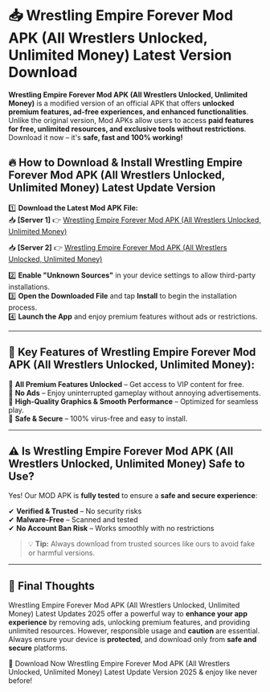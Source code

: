 # 📥 Wrestling Empire Forever Mod APK (All Wrestlers Unlocked, Unlimited Money) Latest Version Download

**Wrestling Empire Forever Mod APK (All Wrestlers Unlocked, Unlimited Money)** is a modified version of an official APK that offers **unlocked premium features, ad-free experiences, and enhanced functionalities**. Unlike the original version, Mod APKs allow users to access **paid features for free, unlimited resources, and exclusive tools without restrictions**. Download it now – it's **safe, fast and 100% working!**

## 🔥 **How to Download & Install Wrestling Empire Forever Mod APK (All Wrestlers Unlocked, Unlimited Money) Latest Update Version**

1️⃣ **Download the Latest Mod APK File:**  
📥 **[Server 1]** 👉 [Wrestling Empire Forever Mod APK (All Wrestlers Unlocked, Unlimited Money)](https://hapymods.com?title=Wrestling+Empire+Forever+Mod+APK+(All+Wrestlers+Unlocked,+Unlimited+Money))

📥 **[Server 2]** 👉 [Wrestling Empire Forever Mod APK (All Wrestlers Unlocked, Unlimited Money)](https://hapymods.com?title=Wrestling+Empire+Forever+Mod+APK+(All+Wrestlers+Unlocked,+Unlimited+Money))

2️⃣ **Enable "Unknown Sources"** in your device settings to allow third-party installations.  
3️⃣ **Open the Downloaded File** and tap **Install** to begin the installation process.  
4️⃣ **Launch the App** and enjoy premium features without ads or restrictions.

---

## 🌟 **Key Features of Wrestling Empire Forever Mod APK (All Wrestlers Unlocked, Unlimited Money):**
 
🔽 **All Premium Features Unlocked** – Get access to VIP content for free.  
🔽 **No Ads** – Enjoy uninterrupted gameplay without annoying advertisements.  
🔽 **High-Quality Graphics & Smooth Performance** – Optimized for seamless play.  
🔽 **Safe & Secure** – 100% virus-free and easy to install.  

---

## ⚠️ **Is Wrestling Empire Forever Mod APK (All Wrestlers Unlocked, Unlimited Money) Safe to Use?**

Yes! Our MOD APK is **fully tested** to ensure a **safe and secure experience**:

✔ **Verified & Trusted** – No security risks  
✔ **Malware-Free** – Scanned and tested  
✔ **No Account Ban Risk** – Works smoothly with no restrictions

> 💡 **Tip:** Always download from trusted sources like ours to avoid fake or harmful versions.

---

## 📌 **Final Thoughts**
 
Wrestling Empire Forever Mod APK (All Wrestlers Unlocked, Unlimited Money) Latest Updates 2025 offer a powerful way to **enhance your app experience** by removing ads, unlocking premium features, and providing unlimited resources. However, responsible usage and **caution** are essential. Always ensure your device is **protected**, and download only from **safe and secure** platforms.  

🔽 Download Now Wrestling Empire Forever Mod APK (All Wrestlers Unlocked, Unlimited Money) Latest Update Version 2025 & enjoy like never before!